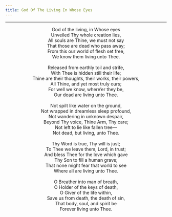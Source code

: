 ```yaml
---
title: God Of The Living In Whose Eyes
---
```


---
<center>
God of the living, in Whose eyes<br/>
Unveiled Thy whole creation lies,<br/>
All souls are Thine, we must not say<br/>
That those are dead who pass away;<br/>
From this our world of flesh set free,<br/>
We know them living unto Thee.<br/>
<br/>
Released from earthly toil and strife,<br/>
With Thee is hidden still their life;<br/>
Thine are their thoughts, their works, their powers,<br/>
All Thine, and yet most truly ours;<br/>
For well we know, where’er they be,<br/>
Our dead are living unto Thee.<br/>
<br/>
Not spilt like water on the ground,<br/>
Not wrapped in dreamless sleep profound,<br/>
Not wandering in unknown despair,<br/>
Beyond Thy voice, Thine Arm, Thy care;<br/>
Not left to lie like fallen tree—<br/>
Not dead, but living, unto Thee.<br/>
<br/>
Thy Word is true, Thy will is just;<br/>
To Thee we leave them, Lord, in trust;<br/>
And bless Thee for the love which gave<br/>
Thy Son to fill a human grave;<br/>
That none might fear that world to see<br/>
Where all are living unto Thee.<br/>
<br/>
O Breather into man of breath,<br/>
O Holder of the keys of death,<br/>
O Giver of the life within,<br/>
Save us from death, the death of sin,<br/>
That body, soul, and spirit be<br/>
Forever living unto Thee.
</center>